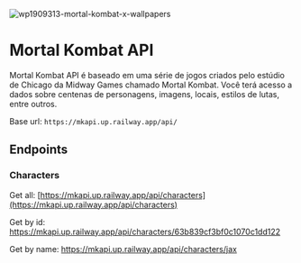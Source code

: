 ![wp1909313-mortal-kombat-x-wallpapers](https://user-images.githubusercontent.com/52705622/211174615-24e39c2d-22a2-436f-9036-aa26acca2391.jpg)

<h1>Mortal Kombat API</h1>

Mortal Kombat API é baseado em uma série de jogos criados pelo estúdio de Chicago da Midway Games chamado Mortal Kombat. Você terá acesso a dados sobre centenas de personagens, imagens, locais, estilos de lutas, entre outros.

Base url: ```https://mkapi.up.railway.app/api/```

## Endpoints

### Characters

Get all: [https://mkapi.up.railway.app/api/characters](https://mkapi.up.railway.app/api/characters)

Get by id: https://mkapi.up.railway.app/api/characters/63b839cf3bf0c1070c1dd122

Get by name: https://mkapi.up.railway.app/api/characters/jax
